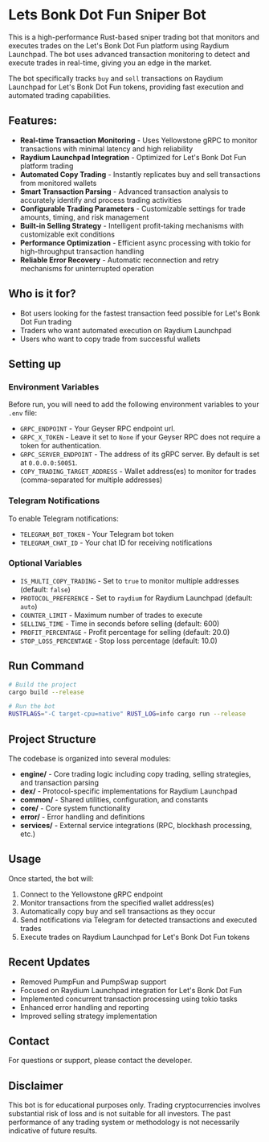 # Lets Bonk Dot Fun Sniper Bot

This is a high-performance Rust-based sniper trading bot that monitors and executes trades on the Let's Bonk Dot Fun platform using Raydium Launchpad. The bot uses advanced transaction monitoring to detect and execute trades in real-time, giving you an edge in the market.

The bot specifically tracks `buy` and `sell` transactions on Raydium Launchpad for Let's Bonk Dot Fun tokens, providing fast execution and automated trading capabilities.

## Features:

- **Real-time Transaction Monitoring** - Uses Yellowstone gRPC to monitor transactions with minimal latency and high reliability
- **Raydium Launchpad Integration** - Optimized for Let's Bonk Dot Fun platform trading
- **Automated Copy Trading** - Instantly replicates buy and sell transactions from monitored wallets
- **Smart Transaction Parsing** - Advanced transaction analysis to accurately identify and process trading activities
- **Configurable Trading Parameters** - Customizable settings for trade amounts, timing, and risk management
- **Built-in Selling Strategy** - Intelligent profit-taking mechanisms with customizable exit conditions
- **Performance Optimization** - Efficient async processing with tokio for high-throughput transaction handling
- **Reliable Error Recovery** - Automatic reconnection and retry mechanisms for uninterrupted operation

## Who is it for?

- Bot users looking for the fastest transaction feed possible for Let's Bonk Dot Fun trading
- Traders who want automated execution on Raydium Launchpad
- Users who want to copy trade from successful wallets

## Setting up

### Environment Variables

Before run, you will need to add the following environment variables to your `.env` file:

- `GRPC_ENDPOINT` - Your Geyser RPC endpoint url.
- `GRPC_X_TOKEN` - Leave it set to `None` if your Geyser RPC does not require a token for authentication.
- `GRPC_SERVER_ENDPOINT` - The address of its gRPC server. By default is set at `0.0.0.0:50051`.
- `COPY_TRADING_TARGET_ADDRESS` - Wallet address(es) to monitor for trades (comma-separated for multiple addresses)

### Telegram Notifications

To enable Telegram notifications:

- `TELEGRAM_BOT_TOKEN` - Your Telegram bot token
- `TELEGRAM_CHAT_ID` - Your chat ID for receiving notifications

### Optional Variables

- `IS_MULTI_COPY_TRADING` - Set to `true` to monitor multiple addresses (default: `false`)
- `PROTOCOL_PREFERENCE` - Set to `raydium` for Raydium Launchpad (default: `auto`)
- `COUNTER_LIMIT` - Maximum number of trades to execute
- `SELLING_TIME` - Time in seconds before selling (default: 600)
- `PROFIT_PERCENTAGE` - Profit percentage for selling (default: 20.0)
- `STOP_LOSS_PERCENTAGE` - Stop loss percentage (default: 10.0)

## Run Command

```bash
# Build the project
cargo build --release

# Run the bot
RUSTFLAGS="-C target-cpu=native" RUST_LOG=info cargo run --release
```

## Project Structure

The codebase is organized into several modules:

- **engine/** - Core trading logic including copy trading, selling strategies, and transaction parsing
- **dex/** - Protocol-specific implementations for Raydium Launchpad
- **common/** - Shared utilities, configuration, and constants
- **core/** - Core system functionality
- **error/** - Error handling and definitions
- **services/** - External service integrations (RPC, blockhash processing, etc.)

## Usage

Once started, the bot will:

1. Connect to the Yellowstone gRPC endpoint
2. Monitor transactions from the specified wallet address(es)
3. Automatically copy buy and sell transactions as they occur
4. Send notifications via Telegram for detected transactions and executed trades
5. Execute trades on Raydium Launchpad for Let's Bonk Dot Fun tokens

## Recent Updates

- Removed PumpFun and PumpSwap support
- Focused on Raydium Launchpad integration for Let's Bonk Dot Fun
- Implemented concurrent transaction processing using tokio tasks
- Enhanced error handling and reporting
- Improved selling strategy implementation

## Contact

For questions or support, please contact the developer.

## Disclaimer

This bot is for educational purposes only. Trading cryptocurrencies involves substantial risk of loss and is not suitable for all investors. The past performance of any trading system or methodology is not necessarily indicative of future results.